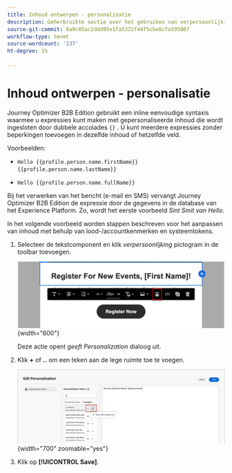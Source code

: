 ```yaml
---
title: Inhoud ontwerpen - personalisatie
description: Geherbruikte sectie over het gebruiken van verpersoonlijking voor inhoudcreatie
source-git-commit: 0a9c05ac2ddd95e1fa5321f44f5cbe8cfa595007
workflow-type: tm+mt
source-wordcount: '137'
ht-degree: 1%

---
```


# Inhoud ontwerpen - personalisatie

Journey Optimizer B2B Edition gebruikt een inline eenvoudige syntaxis waarmee u expressies kunt maken met gepersonaliseerde inhoud die wordt ingesloten door dubbele accolades `{}` . U kunt meerdere expressies zonder beperkingen toevoegen in dezelfde inhoud of hetzelfde veld.

Voorbeelden:

* `Hello {{profile.person.name.firstName}} {{profile.person.name.lastName}}`

* `Hello {{profile.person.name.fullName}}`

Bij het verwerken van het bericht (e-mail en SMS) vervangt Journey Optimizer B2B Edition de expressie door de gegevens in de database van het Experience Platform. Zo, wordt het eerste voorbeeld _Sint Smit van Hello_.

In het volgende voorbeeld worden stappen beschreven voor het aanpassen van inhoud met behulp van lood-/accountkenmerken en systeemtokens.

1. Selecteer de tekstcomponent en klik _verpersoonlijking_ pictogram in de toolbar toevoegen.

   ![ klik het Persoonlijke pictogram ](../assets/content-design-shared/visual-designer-personalize-icon.png){width="600"}

   Deze actie opent _geeft Personalization_ dialoog uit.

1. Klik **+** of **..** om een teken aan de lege ruimte toe te voegen.

   ![ construeert gepersonaliseerde tekst gebruikend tokens ](../assets/content-design-shared/visual-designer-personalize-dialog.png){width="700" zoomable="yes"}

1. Klik op **[!UICONTROL Save]**.
